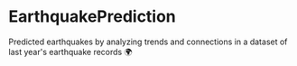 # EarthquakePrediction
Predicted earthquakes by analyzing trends and connections in a dataset of last year's earthquake records 🌍
